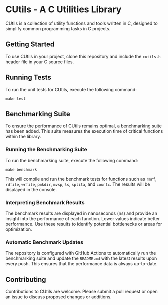# CUtils - A C Utilities Library

CUtils is a collection of utility functions and tools written in C, designed to simplify common programming tasks in C projects.

## Getting Started

To use CUtils in your project, clone this repository and include the `cutils.h` header file in your C source files.

## Running Tests

To run the unit tests for CUtils, execute the following command:

```
make test
```

## Benchmarking Suite

To ensure the performance of CUtils remains optimal, a benchmarking suite has been added. This suite measures the execution time of critical functions within the library.

### Running the Benchmarking Suite

To run the benchmarking suite, execute the following command:

```
make benchmark
```

This will compile and run the benchmark tests for functions such as `rmrf`, `rdfile`, `wrfile`, `pmkdir`, `mvsp`, `ls`, `splita`, and `countc`. The results will be displayed in the console.

### Interpreting Benchmark Results

The benchmark results are displayed in nanoseconds (ns) and provide an insight into the performance of each function. Lower values indicate better performance. Use these results to identify potential bottlenecks or areas for optimization.

### Automatic Benchmark Updates

The repository is configured with GitHub Actions to automatically run the benchmarking suite and update the `README.md` with the latest results upon every push. This ensures that the performance data is always up-to-date.

## Contributing

Contributions to CUtils are welcome. Please submit a pull request or open an issue to discuss proposed changes or additions.

